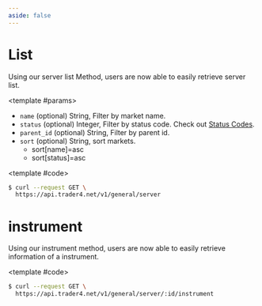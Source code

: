 ```yaml
---
aside: false
---
```


<!--@include: ../partials/libraries.md-->

<CodeBox lang="Restful" method="GET" endpoint="/v1/general/server/:id">

# List

Using our server list Method, users are now able to easily retrieve server list.

<!--@include: /partials/authorization.md-->

<template #params>

- `name` (optional) <span>String</span>, Filter by market name.
- `status` (optional) <span>Integer</span>, Filter by status code. Check out [Status Codes](#status-codes).
- `parent_id` (optional) <span>String</span>, Filter by parent id.
- `sort` (optional) <span>String</span>, sort markets.
    - sort[name]=asc
    - sort[status]=asc

</template>

<template #code>

```bash
$ curl --request GET \
  https://api.trader4.net/v1/general/server
```

</template>

</CodeBox>

<Response jfile="v1/server/list" >
<template #result>

- `id` <span>String</span> ID of server.
- `title` <span>String</span> title of server.
- `ip` <span>String</span> ip.
- `ip_type` <span>Integer</span> ip_type.
- `port` <span>Integer</span> port.
- `proxy_ip` <span>Integer</span> proxy_ip.
- `proxy_port` <span>Integer</span> proxy_port.
- `proxy_type` <span>Integer</span> proxy_type.
- `proxy_username` <span></span> proxy_username.
- `proxy_password` <span></span> proxy_password.
  - `market` <span>JSON Object</span>, withdrawal method market.
    - `id` <span>String</span>, id of market.
    - `name` <span>String</span>, name of market.
    - `slug` <span>String</span>, slug of market.
    - `icon` <span>String</span>, icon of market.
  - `broker` <span>JSON Object</span>, withdrawal method market.
    - `id` <span>String</span>, id of broker.
    - `name` <span>String</span>, name of broker.
    - `slug` <span>String</span>, slug of broker.
    - `icon` <span>String</span>, icon of broker.
  - `platform` <span>JSON Object</span>, withdrawal method market.
    - `id` <span>String</span>, id of platform.
    - `name` <span>String</span>, name of platform.
    - `slug` <span>String</span>, slug of platform.
    - `icon` <span>String</span>, icon of platform.
</template>
</Response>


<CodeBox lang="Restful" method="GET" endpoint="/v1/general/server/:id/instrument">

# instrument

Using our instrument  method, users are now able to easily retrieve information of a instrument.

<!--@include: /partials/authorization.md-->

<template #code>

```bash
$ curl --request GET \
  https://api.trader4.net/v1/general/server/:id/instrument
```

</template>

</CodeBox>

<Response jfile="v1/server/instruments" >
<template #result>

- `id` <span>String</span> ID of instruments.
- `name` <span>String</span> Name of instruments.
- `slug` <span>String</span> Slug of instruments.
- `logo` <span>String</span> logo of instruments.
- `sector` <span>String</span> sector.
- `industry` <span>Integer</span> industry
- `digits` <span>Integer</span> digits
- `contract_size` <span>Integer</span> contract_size
- `spread` <span>Integer</span> spread
- `stops_level` <span>Integer</span> stops_level
- `margin_currency` <span>String</span> margin_currency
- `profit_currency` <span>String</span> profit_currency
- `calculation_mode` <span>Integer</span> calculation_mode
- `tick_size` <span>String</span> tick_size.
- `tick_value` <span>Integer</span> tick_value.
- `chart_mode` <span>Integer</span> chart_mode.
- `margin_rate` <span>Integer</span> margin_rate.
- `swap_rate` <span>Integer</span> swap_rate.
- `sessions` <span>Integer</span> sessions.
- `max_leverage` <span>Integer</span> max_leverage.
- `min_lot_size` <span>String</span> min_lot_size.
- `max_lot_size` <span>String</span> max_lot_size.
- `commission` <span>String</span> commission.
- `commission_calculation_mode` <span>String</span> commission_calculation_mode.
- `status` <span>Integer</span> status.


</template>
</Response>
